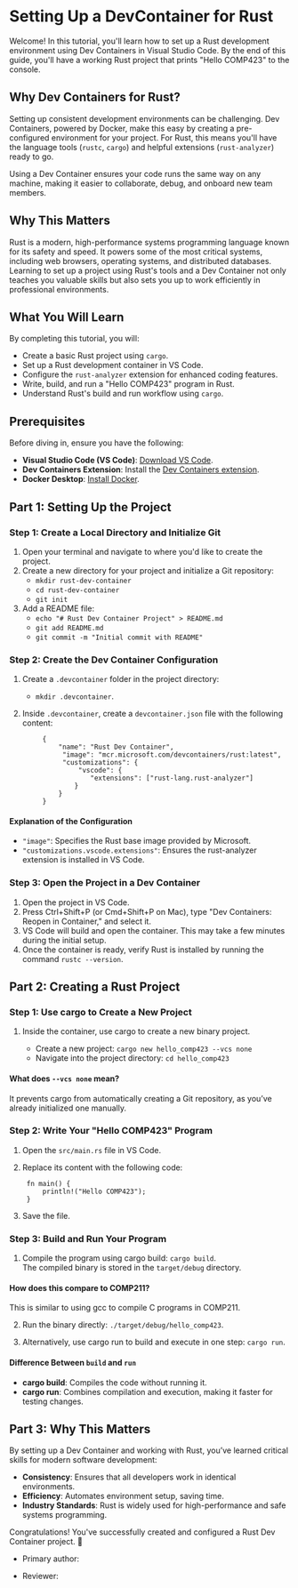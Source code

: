 # Setting Up a DevContainer for Rust

Welcome! In this tutorial, you'll learn how to set up a Rust development environment using Dev Containers in Visual Studio Code. By the end of this guide, you'll have a working Rust project that prints "Hello COMP423" to the console.

## Why Dev Containers for Rust?

Setting up consistent development environments can be challenging. Dev Containers, powered by Docker, make this easy by creating a pre-configured environment for your project. For Rust, this means you'll have the language tools (`rustc`, `cargo`) and helpful extensions (`rust-analyzer`) ready to go.

Using a Dev Container ensures your code runs the same way on any machine, making it easier to collaborate, debug, and onboard new team members.

## Why This Matters

Rust is a modern, high-performance systems programming language known for its safety and speed. It powers some of the most critical systems, including web browsers, operating systems, and distributed databases. Learning to set up a project using Rust's tools and a Dev Container not only teaches you valuable skills but also sets you up to work efficiently in professional environments.

## What You Will Learn

By completing this tutorial, you will:

- Create a basic Rust project using `cargo`.
- Set up a Rust development container in VS Code.
- Configure the `rust-analyzer` extension for enhanced coding features.
- Write, build, and run a "Hello COMP423" program in Rust.
- Understand Rust's build and run workflow using `cargo`.

## Prerequisites

Before diving in, ensure you have the following:

- **Visual Studio Code (VS Code)**: [Download VS Code](https://code.visualstudio.com/).
- **Dev Containers Extension**: Install the [Dev Containers extension](https://marketplace.visualstudio.com/items?itemName=ms-vscode-remote.remote-containers).
- **Docker Desktop**: [Install Docker](https://www.docker.com/).

## Part 1: Setting Up the Project

### Step 1: Create a Local Directory and Initialize Git

1. Open your terminal and navigate to where you'd like to create the project.
2. Create a new directory for your project and initialize a Git repository:
    * `mkdir rust-dev-container`
    * `cd rust-dev-container` 
    * `git init`
3. Add a README file:
    * `echo "# Rust Dev Container Project" > README.md`
    * `git add README.md`
    * `git commit -m "Initial commit with README"`

### Step 2: Create the Dev Container Configuration

1. Create a `.devcontainer` folder in the project directory: 
    * `mkdir .devcontainer`.
2. Inside `.devcontainer`, create a `devcontainer.json` file with the following content:

            {
                "name": "Rust Dev Container",
                 "image": "mcr.microsoft.com/devcontainers/rust:latest",
                 "customizations": {
                     "vscode": {
                        "extensions": ["rust-lang.rust-analyzer"]
                    }
                }
            }

#### Explanation of the Configuration

- `"image"`: Specifies the Rust base image provided by Microsoft.
- `"customizations.vscode.extensions"`: Ensures the rust-analyzer extension is installed in VS Code.

### Step 3: Open the Project in a Dev Container

1. Open the project in VS Code.
2. Press Ctrl+Shift+P (or Cmd+Shift+P on Mac), type "Dev Containers: Reopen in Container," and select it.
3. VS Code will build and open the container. This may take a few minutes during the initial setup.
4. Once the container is ready, verify Rust is installed by running the command `rustc --version`.

## Part 2: Creating a Rust Project

### Step 1: Use cargo to Create a New Project

1. Inside the container, use cargo to create a new binary project.

   - Create a new project: `cargo new hello_comp423 --vcs none`
   - Navigate into the project directory: `cd hello_comp423`

#### What does `--vcs none` mean?

It prevents cargo from automatically creating a Git repository, as you’ve already initialized one manually.

### Step 2: Write Your "Hello COMP423" Program

1. Open the `src/main.rs` file in VS Code.
2. Replace its content with the following code:

        fn main() {
            println!("Hello COMP423");
        }

3. Save the file.

### Step 3: Build and Run Your Program

1. Compile the program using cargo build: `cargo build`.  
   The compiled binary is stored in the `target/debug` directory.

#### How does this compare to COMP211?

This is similar to using gcc to compile C programs in COMP211.

2. Run the binary directly: `./target/debug/hello_comp423`.

3. Alternatively, use cargo run to build and execute in one step: `cargo run`.

#### Difference Between `build` and `run`

- **cargo build**: Compiles the code without running it.
- **cargo run**: Combines compilation and execution, making it faster for testing changes.

## Part 3: Why This Matters

By setting up a Dev Container and working with Rust, you’ve learned critical skills for modern software development:

- **Consistency**: Ensures that all developers work in identical environments.
- **Efficiency**: Automates environment setup, saving time.
- **Industry Standards**: Rust is widely used for high-performance and safe systems programming.

Congratulations! You've successfully created and configured a Rust Dev Container project. 🎉

* Primary author: [<Mya Volety>](https://github.com/mvolety)

* Reviewer: [<Partner name>](https://PartnerGithubProfileLink)
